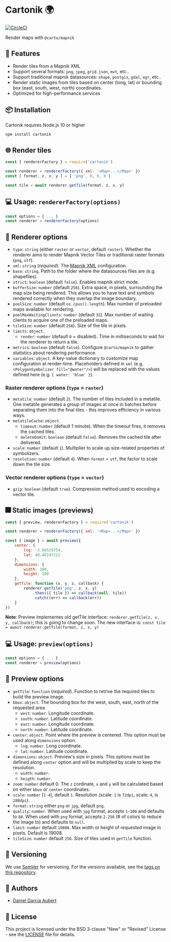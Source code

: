 # Cartonik :earth_africa:

[![CircleCI](https://circleci.com/gh/CartoDB/cartonik.svg?style=svg)](https://circleci.com/gh/CartoDB/cartonik)

Render maps with `@carto/mapnik`

## :rocket: Features

- Render tiles from a Mapnik XML
- Support several formats: `png`, `jpeg`, `grid.json`, `mvt`, etc..
- Support traditional mapnik datasources: `shape`, `postgis`, `gdal`, `ogr`, etc..
- Render static images from tiles based on center (long, lat) or bounding box (east, south, west, north) coordinates.
- Optimized for high-performance services

## :package: Installation

Cartonik requires Node.js 10 or higher

```sh
npm install cartonik
```

## :globe_with_meridians: Render tiles

```js
const { rendererFactory } = require('cartonik')

const renderer = rendererFactory({ xml: '<Map>...</Map>' })
const [ format, z, x, y ] = [ 'png', 0, 0, 0 ]

const tile = await renderer.getTile(format, z, x, y)
```

## :computer: Usage: `rendererFactory(options)`

```js
const options = { ... }
const renderer = rendererFactory(options)
```

## :triangular_ruler: Renderer options

- `type`: `string` (either `raster` or `vector`, default `raster`). Whether the renderer aims to render Mapnik Vector Tiles or traditional raster formats (`png`, `utf`).
- `xml`: `string` (*required*). The [Mapnik XML](https://github.com/mapnik/mapnik/wiki/XMLConfigReference) configuration.
- `base`: `string`. Path to the folder where the datasources files are (e.g. shapefiles).
- `strict`: `boolean` (default `false`). Enables mapnik strict mode.
- `bufferSize`: `number` (default `256`). Extra space, in pixels, surrounding the map size being rendered. This allows you to have text and symbols rendered correctly when they overlap the image boundary.
- `poolSize`: `number` (default `os.cpus().length`). Max number of preloaded maps available for rendering.
- `poolMaxWaitingClients`: `number` (default `32`). Max number of waiting clients to acquire one of the preloaded maps.
- `tileSize`: `number` (default `256`). Size of the tile in pixels.
- `limits`: `object`.
  - `render`: `number` (default `0` = disabled). Time in milliseconds to wait for the renderer to return a tile.
- `metrics`: `boolean` (default `false`). Configure `@carto/mapnik` to gather statistics about rendering performance.
- `variables`: `object`. A key-value dictionary to customize map configuration at render-time. Placeholders defined in `xml` (e.g. `<PolygonSymbolizer fill="@water"/>`) will be replaced with the values defined here (e.g. `{ water: 'blue' }`).

### Raster renderer options (`type` = `raster`)

- `metatile`: `number` (default `2`). The number of tiles included in a metatile. One metatile generates a group of images at once in batches before separating them into the final tiles - this improves efficiency in various ways.
- `metatileCache`: `object`.
  - `timeout`: `number` (default 1 minute). When the timeout fires, it removes the cached tiles.
  - `deleteOnHit`: `boolean` (default `false`). Removes the cached tile after delivered.
- `scale`: `number` (default `1`). Multiplier to scale up size-related properties of symbolizers.
- `resolution`: `number` (default `4`). When `format` = `utf`, the factor to scale down the tile size.

### Vector renderer options (`type` = `vector`)

- `gzip`: `boolean` (default `true`). Compression method used to encoding a vector tile.

## :fireworks: Static images (previews)

```js
const { preview, rendererFactory } = require('cartonik')

const renderer = rendererFactory({ xml: '<Map>...</Map>' })

const { image } = await preview({
    center: {
        lng: -3.68529754,
        lat: 40.40197212
    },
    dimensions: {
        width: 200,
        height: 200
    },
    getTile: function (x, y, z, callback) {
        renderer.getTile('png', z, x, y)
            .then(({ tile }) => callback(null, tile))
            .catch((err) => callback(err))
    }
})
```

**Note**: Preview implementes old getTile interface: `renderer.getTile(z, x, y, callback)`; this is going to change soon. The new interface is: `const tile = await renderer.getTile(format, z, x, y)`

## :computer: Usage: `preview(options)`

```js
const options = { ... }
const renderer = preview(options)
```

## :triangular_ruler: Preview options

- `getTile`: `function` (*required*). Function to retrive the required tiles to build the preview image.
- `bbox`: `object`. The bounding box for the west, south, east, north of the requested area.
  - `west`: `number`. Longitude coordinate.
  - `south`: `number`. Latitude coordinate.
  - `east`: `number`. Longitude coordinate.
  - `north`: `number`. Latitude coordinate.
- `center`: `object`. Point where the preview is centered. This option must be used along `dimensions` option.
  - `lng`: `number`. Long coordinate.
  - `lat`: `number`. Latitude coordinate.
- `dimensions`: `object`. Preview's size in pixels. This options must be defined along `center` option and will be multiplied by scale to keep the resolution.
  - `width`: `number`.
  - `heigth`: `number`.
- `zoom`: `number` default 0. The `z` cordinate, `x` and `y` will be calculated based on either `bbox` or `center` coordinates.
- `scale`: `number` [`1-4`], default `1`. Resolution (scale: `1` is `72dpi`, scale: `4`, is `288dpi`).
- `format`: `string` either `png` or `jpg`, default `png`.
- `quality`: `number`. When used with `jpg` format, accepts `1-100` and defaults to `80`. When used with `png` format, accepts `2-256` (# of colors to reduce the image to) and defaults to `null`.
- `limit`: `number` default `19008`. Max width or height of requested image in pixels. Default is 19008.
- `tileSize`: `number` default `256`. Size of tiles used in `getTile` function.

## :1234: Versioning

We use [SemVer](http://semver.org/) for versioning. For the versions available, see the [tags on this repository](https://github.com/cartodb/cartonik/tags).

## :busts_in_silhouette: Authors

- [Daniel García Aubert](https://github.com/dgaubert)

## :page_with_curl: License

This project is licensed under the BSD 3-clause "New" or "Revised" License - see the [LICENSE](LICENSE) file for details.
